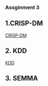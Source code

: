 ### Assginment 3

## 1.CRISP-DM

[CRISP-DM](https://github.com/SoungbinC/CMPE_255/tree/assignment3/CRISP-DM)

## 2. KDD

[KDD](https://github.com/SoungbinC/CMPE_255/tree/assignment3/KDD)

## 3. SEMMA

